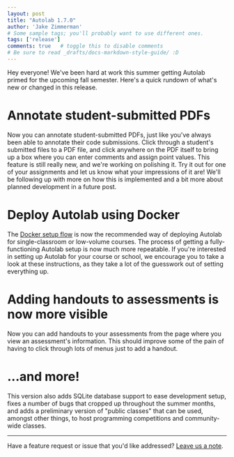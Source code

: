 ```yaml
---
layout: post
title: "Autolab 1.7.0"
author: 'Jake Zimmerman'
# Some sample tags; you'll probably want to use different ones.
tags: ['release']
comments: true   # toggle this to disable comments
# Be sure to read _drafts/docs-markdown-style-guide/ :D
---
```


Hey everyone! We've been hard at work this summer getting Autolab primed for
the upcoming fall semester. Here's a quick rundown of what's new or changed in
this release.


# Annotate student-submitted PDFs

Now you can annotate student-submitted PDFs, just like you've always been able
to annotate their code submissions. Click through a student's submitted files to
a PDF file, and click anywhere on the PDF itself to bring up a box where you can
enter comments and assign point values. This feature is still really new, and
we're working on polishing it. Try it out for one of your assignments and let us
know what your impressions of it are! We'll be following up with more on how
this is implemented and a bit more about planned development in a future post.


# Deploy Autolab using Docker

The [Docker setup flow][autolab-docker] is now the recommended way of deploying
Autolab for single-classroom or low-volume courses. The process of getting a
fully-functioning Autolab setup is now much more repeatable. If you're
interested in setting up Autolab for your course or school, we encourage you to
take a look at these instructions, as they take a lot of the guesswork out of
setting everything up.


# Adding handouts to assessments is now more visible

Now you can add handouts to your assessments from the page where you view an
assessment's information. This should improve some of the pain of having to
click through lots of menus just to add a handout.


# ...and more!

This version also adds SQLite database support to ease development setup, fixes
a number of bugs that cropped up throughout the summer months, and adds a
preliminary version of "public classes" that can be used, amongst other things,
to host programming competitions and community-wide classes.


- - -

Have a feature request or issue that you'd like addressed? [Leave us a
note][issues].


[autolab-docker]: https://github.com/autolab/Autolab/wiki/Deploying-Autolab-with-Docker
[issues]: https://github.com/autolab/Autolab/issues/
